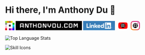 # Hi there, I'm Anthony Du 👋

[<img src="./assets/Place_2017.svg.png" height="30" />](https://place.anthonydu.com)
[<img src="./assets/anthonydu.com_2x.jpg" height="30" />](https://www.anthonydu.com)
[<img src="./assets/linkedin.png" height="30" />](https://www.linkedin.com/in/antdu/)
&ThinSpace;
[<img src="./assets/yt-chrome.png" height="30" />](https://chromewebstore.google.com/)
&ThinSpace;
[<img src="./assets/ig-chrome.png" height="30" />](https://chromewebstore.google.com/)

<picture><img src="https://github-readme-stats-theta-gilt-28.vercel.app/api/top-langs/?username=anthonydu&layout=compact" alt="Top Language Stats" /></picture>

<picture><img src="https://skillicons.dev/icons?i=java,py,ts,cpp,nextjs,tailwind,supabase,cloudflare&theme=dark" alt="Skill Icons" /></picture>



<!--
**anthonydu/anthonydu** is a ✨ _special_ ✨ repository because its `README.md` (this file) appears on your GitHub profile.

Here are some ideas to get you started:

- 🔭 I’m currently working on ...
- 🌱 I’m currently learning ...
- 👯 I’m looking to collaborate on ...
- 🤔 I’m looking for help with ...
- 💬 Ask me about ...
- 📫 How to reach me: ...
- 😄 Pronouns: ...
- ⚡ Fun fact: ...
-->
